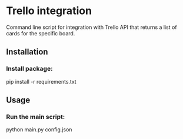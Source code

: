 # Trello integration
Command line script for integration with Trello API that returns a list of cards for the specific board.
## Installation
### Install package:
pip install -r requirements.txt
## Usage
### Run the main script:
python main.py config.json
